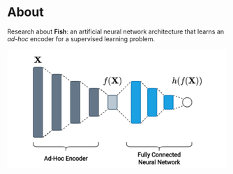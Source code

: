 # About

Research about **Fish**: an artificial neural network architecture that learns an *ad-hoc* encoder for a supervised learning problem. 

![alt text](docs/paper/fish.png)
